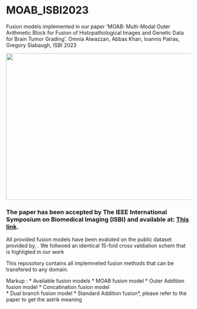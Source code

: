 # MOAB_ISBI2023
Fusion models implemented in our paper 'MOAB: Multi-Modal Outer Arithmetic Block for Fusion of Histopathological Images and Genetic Data for Brain Tumor Grading'. Omnia Alwazzan, Abbas Khan, Ioannis Patras, Gregory Slabaugh, ISBI 2023


<p align="center">
  <img width="700" height="400" src="https://github.com/omniaalwazzan/MOAB_ISBI2023/blob/main/MOAB_fusion.png">
</p>

### The paper has been accepted by The IEEE International Symposium on Biomedical Imaging (ISBI) and available at: [This link](https://www.eecs.qmul.ac.uk/~gslabaugh/publications/AlwazzanISBI2023.pdf).


All provided fusion models have been evaluted on the public dataset provided by, . We follwoed an identical 15-fold cross valdiation schem that is highligted in our work

This reposotory contains all implemneted fusion methods that can be transfered to any domain.

 Markup : * Available fusion models
              * MOAB fusion model
              * Outer Addition fusion model
              * Concatination fusion model  
              * Dual branch fusion model
              * Standard Addition fusion*, please refer to the paper to get the astrik meaning



